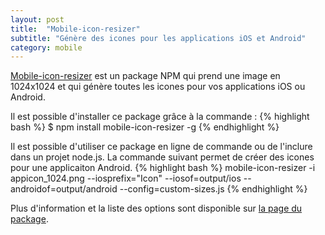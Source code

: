 ```yaml
---
layout: post
title:  "Mobile-icon-resizer"
subtitle: "Génère des icones pour les applications iOS et Android"
category: mobile
---
```


[Mobile-icon-resizer][mobile-icon-resizer] est un package NPM qui prend
une image en 1024x1024 et qui génère toutes les icones pour vos
applications iOS ou Android.

Il est possible d'installer ce package grâce à la commande :
{% highlight bash %}
$ npm install mobile-icon-resizer -g
{% endhighlight %}

Il est possible d'utiliser ce package en ligne de commande ou de
l'inclure dans un projet node.js. La commande suivant permet de créer
des icones pour une applicaiton Android.
{% highlight bash %}
mobile-icon-resizer -i appicon_1024.png --iosprefix="Icon" --iosof=output/ios --androidof=output/android --config=custom-sizes.js
{% endhighlight %}

Plus d'information et la liste des options sont disponible sur [la page du package][mobile-icon-resizer].


[mobile-icon-resizer]: https://github.com/muzzley/mobile-icon-resizer
